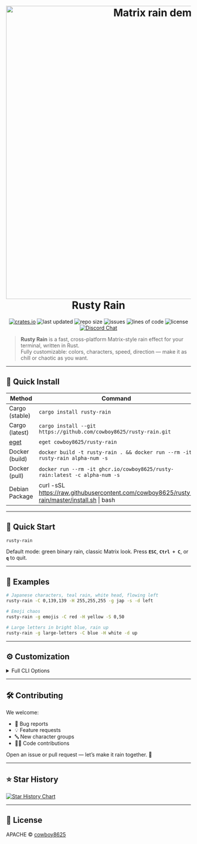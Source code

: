 <h1 align="center">
  <br>
  <img src="https://user-images.githubusercontent.com/43012445/105452071-411e4880-5c43-11eb-8ae2-4de61f310bf9.gif" alt="Matrix rain demo" width="800">
  <br>
  Rusty Rain
  <br>
</h1>

<p align="center">
<a href="https://crates.io/crates/rusty-rain"><img alt="crates.io" src="https://img.shields.io/crates/v/rusty-rain.svg"></a>
<img alt="last updated" src="https://img.shields.io/github/last-commit/cowboy8625/rusty-rain">
<img alt="repo size" src="https://img.shields.io/github/repo-size/cowboy8625/rusty-rain">
<img alt="issues" src="https://img.shields.io/github/issues/cowboy8625/rusty-rain">
<img alt="lines of code" src="https://img.shields.io/tokei/lines/github/cowboy8625/rusty-rain">
<img alt="license" src="https://img.shields.io/badge/License-MIT-blue.svg">
<a href="https://discord.gg/KwnGX8P"><img alt="Discord Chat" src="https://img.shields.io/discord/509849754155614230"></a>
</p>

> **Rusty Rain** is a fast, cross-platform Matrix-style rain effect for your terminal, written in Rust.  
> Fully customizable: colors, characters, speed, direction — make it as chill or chaotic as you want.

---

## 🚀 Quick Install

| Method                                   | Command                                                                                     |
| ---------------------------------------- | ------------------------------------------------------------------------------------------- |
| Cargo (stable)                           | `cargo install rusty-rain`                                                                  |
| Cargo (latest)                           | `cargo install --git https://github.com/cowboy8625/rusty-rain.git`                          |
| [eget](https://github.com/zyedidia/eget) | `eget cowboy8625/rusty-rain`                                                                |
| Docker (build)                           | `docker build -t rusty-rain . && docker run --rm -it rusty-rain alpha-num -s`               |
| Docker (pull)                            | `docker run --rm -it ghcr.io/cowboy8625/rusty-rain:latest -c alpha-num -s`                  |
| Debian Package                           | curl -sSL https://raw.githubusercontent.com/cowboy8625/rusty-rain/master/install.sh \| bash |

---

## 🎯 Quick Start

```bash
rusty-rain
```

Default mode: green binary rain, classic Matrix look.
Press **`ESC`**, **`Ctrl + C`**, or **`q`** to quit.

---

## 🎨 Examples

```bash
# Japanese characters, teal rain, white head, flowing left
rusty-rain -C 0,139,139 -H 255,255,255 -g jap -s -d left

# Emoji chaos
rusty-rain -g emojis -C red -H yellow -S 0,50

# Large letters in bright blue, rain up
rusty-rain -g large-letters -C blue -H white -d up
```

---

## ⚙️ Customization

<details>
<summary>Full CLI Options</summary>

```
Cross platform CMatrix like program.

Usage: rusty-rain [OPTIONS]

Options:
  -s, --shade


  -g, --group <GROUP>
          Set what kind of characters are printed as rain.
          OPTIONS:
              all            - This shows most of the Character Groups all at once.
              alphalow       - Lower Case Alphabet Characters
              alphaup        - Upper Case Alphabet Characters
              arrow          - Arrow Emojis or Fancy Characters
              bin            - All Ones and Zeros
              cards          - Playing Cards
              clock          - 🕑
              crab           - 🦀
              dominosh       - 🀽
              dominosv       - 🁫
              earth          - 🌎
              emojis         - This is just a bunch of random Emojis
              jap            - Japanese Characters
              large-letters  - Cool Looking Large Letters
              moon           - 🌕
              num            - Good ol fashion Numbers
              numbered-balls - These are like pool balls
              numbered-cubes - These are like the pool balls but just cubes
              plants         - Plants of sorts
              smile          - 😃
              shapes         - Squares and Circles of a few colors


          [default: bin]

  -C, --color <COLOR>
          Set color of Rain with color string name or tuple
          OPTIONS:
              white,
              red,
              blue,
              green,
              r,g,b


          [default: green]

  -H, --head <HEAD>
          Set the color of the first char in Rain.
          OPTIONS:
              white,
              red,
              blue,
              green,
              r,g,b


          [default: white]

  -d, --direction <DIRECTION>
          Set the direction of the Rain.
          Default is set to down/south
          OPTIONS:
              up or north,
              down or south,
              left or west,
              right or east


          [default: south]

  -S, --speed <SPEED>
          [default: 0,200]

  -h, --help
          Print help (see a summary with '-h')

  -V, --version
          Print version
```

</details>

---

## 🛠 Contributing

We welcome:

- 🐛 Bug reports
- 💡 Feature requests
- 🔤 New character groups
- 🧑‍💻 Code contributions

Open an issue or pull request — let’s make it rain together. 🤣

---

## ⭐ Star History

<a href="https://star-history.com/#cowboy8625/rusty-rain&Date">
  <picture>
    <source media="(prefers-color-scheme: dark)" srcset="https://api.star-history.com/svg?repos=cowboy8625/rusty-rain&type=Date&theme=dark" />
    <source media="(prefers-color-scheme: light)" srcset="https://api.star-history.com/svg?repos=cowboy8625/rusty-rain&type=Date" />
    <img alt="Star History Chart" src="https://api.star-history.com/svg?repos=cowboy8625/rusty-rain&type=Date" />
  </picture>
</a>

---

## 📜 License

APACHE © [cowboy8625](https://github.com/cowboy8625)
